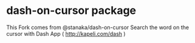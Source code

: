 # dash-on-cursor package

This Fork comes from @stanaka/dash-on-cursor
Search the word on the cursor with Dash App ( http://kapeli.com/dash )
